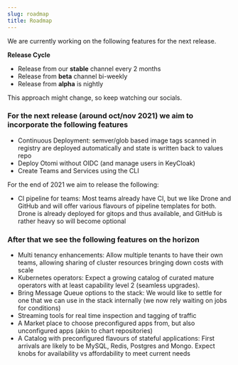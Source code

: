 ```yaml
---
slug: roadmap
title: Roadmap
---
```


We are currently working on the following features for the next release.

**Release Cycle**

- Release from our **stable** channel every 2 months
- Release from **beta** channel bi-weekly
- Release from **alpha** is nightly

This approach might change, so keep watching our socials.

### For the next release (around oct/nov 2021) we aim to incorporate the following features

- Continuous Deployment: semver/glob based image tags scanned in registry are deployed automatically and state is written back to values repo
- Deploy Otomi without OIDC (and manage users in KeyCloak)
- Create Teams and Services using the CLI

For the end of 2021 we aim to release the following:

- CI pipeline for teams: Most teams already have CI, but we like Drone and GitHub and will offer various flavours of pipeline templates for both. Drone is already deployed for gitops and thus available, and GitHub is rather heavy so will become optional

### After that we see the following features on the horizon

- Multi tenancy enhancements: Allow multiple tenants to have their own teams, allowing sharing of cluster resources bringing down costs with scale
- Kubernetes operators: Expect a growing catalog of curated mature operators with at least capability level 2 (seamless upgrades).
- Bring Message Queue options to the stack: We would like to settle for one that we can use in the stack internally (we now rely waiting on jobs for conditions)
- Streaming tools for real time inspection and tagging of traffic
- A Market place to choose preconfigured apps from, but also unconfigured apps (akin to chart repositories)
- A Catalog with preconfigured flavours of stateful applications: First arrivals are likely to be MySQL, Redis, Postgres and Mongo. Expect knobs for availability vs affordability to meet current needs
